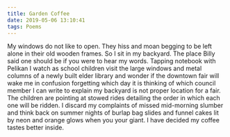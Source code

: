 ```yaml
---
title: Garden Coffee
date: 2019-05-06 13:10:41
tags: Poems
---
```


My windows do not like to open.
They hiss and moan begging to be left alone
in their old wooden frames.
So I sit in my backyard.
The place Billy said one should be
if you were to hear my words.
Tapping notebook with Pelikan
I watch as school children visit
the large windows and metal columns
of a newly built elder library
and wonder if the downtown fair will wake me
in confusion forgetting which day it is
thinking of which council member I can write
to explain my backyard is not proper location for a fair.
The children are pointing at stowed rides
detailing the order in which each one will be ridden.
I discard my complaints
of missed mid-morning slumber
and think back on summer nights
of burlap bag slides and funnel cakes
lit by neon and orange glows
when you your giant.
I have decided my coffee tastes better inside.